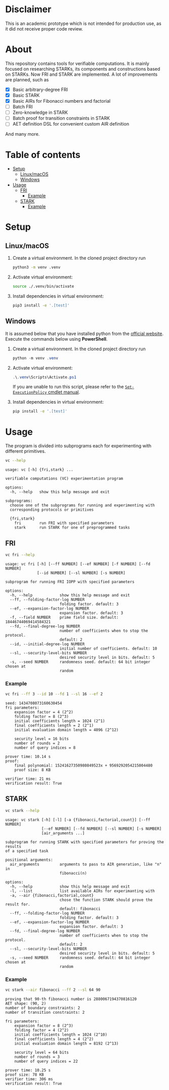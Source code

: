 # Disclaimer

This is an academic prototype which is not intended for production use, as it did not receive proper code review.

# About

This repository contains tools for verifiable computations. It is mainly focused on researching STARKs, its components and constructions based on STARKs. Now FRI and STARK are implemented. A lot of improvements are planned, such as

- [x] Basic arbitrary-degree FRI
- [x] Basic STARK
- [x] Basic AIRs for Fibonacci numbers and factorial
- [ ] Batch FRI
- [ ] Zero-knowledge in STARK
- [ ] Batch proof for transition constraints in STARK
- [ ] AET definition DSL for convenient custom AIR definition

And many more.

# Table of contents

<!-- mtoc start -->

- [Setup](#setup)
    - [Linux/macOS](#linuxmacos)
    - [Windows](#windows)
- [Usage](#usage)
    - [FRI](#fri)
        - [Example](#example)
    - [STARK](#stark)
        - [Example](#example-1)

<!-- mtoc end -->

# Setup

## Linux/macOS

1. Create a virtual environment. In the cloned project directory run

   ```bash
   python3 -m venv .venv
   ```

2. Activate virtual environment:

   ```bash
   source ./.venv/bin/activate
   ```

3. Install dependencies in virtual environment:

   ```bash
   pip3 install -e '.[test]'
   ```

## Windows

It is assumed below that you have installed python from the [official website](https://www.python.org/). Execute the commands below using **PowerShell**.

1. Create a virtual environment. In the cloned project directory run

   ```PowerShell
   python -m venv .venv
   ```

2. Activate virtual environment:

   ```PowerShell
   .\.venv\Scripts\Activate.ps1
   ```

   If you are unable to run this script, please refer to the [`Set-ExecutionPolicy` cmdlet manual](https://learn.microsoft.com/en-us/powershell/module/microsoft.powershell.security/set-executionpolicy?view=powershell-7.5).

3. Install dependencies in virtual environment:

   ```bash
   pip install -e '.[test]'
   ```

# Usage

The program is divided into subprograms each for experimenting with different primitives.

```bash
vc --help
```

```
usage: vc [-h] {fri,stark} ...

verifiable computations (VC) experimentation program

options:
  -h, --help   show this help message and exit

subprograms:
  choose one of the subprograms for running and experimenting with
  corresponding protocols or primitives

  {fri,stark}
    fri        run FRI with specified parameters
    stark      run STARK for one of preprogrammed tasks
```

## FRI

```bash
vc fri --help
```

```
usage: vc fri [-h] [--ff NUMBER] [--ef NUMBER] [-f NUMBER] [--fd NUMBER]
              [--id NUMBER] [--sl NUMBER] [-s NUMBER]

subprogram for running FRI IOPP with specified parameters

options:
  -h, --help            show this help message and exit
  --ff, --folding-factor-log NUMBER
                        folding factor. default: 3
  --ef, --expansion-factor-log NUMBER
                        expansion factor. default: 3
  -f, --field NUMBER    prime field size. default: 18446744069414584321
  --fd, --final-degree-log NUMBER
                        number of coefficients when to stop the protocol.
                        default: 2
  --id, --initial-degree-log NUMBER
                        initial number of coefficients. default: 10
  --sl, --security-level-bits NUMBER
                        desired security level in bits. default: 5
  -s, --seed NUMBER     randomness seed. default: 64 bit integer chosen at
                        random
```

### Example

```bash
vc fri --ff 3 --id 10 --fd 1 --sl 16 --ef 2
```

```
seed: 1434708073160630454
fri parameters:
    expansion factor = 4 (2^2)
    folding factor = 8 (2^3)
    initial coefficients length = 1024 (2^1)
    final coefficients length = 2 (2^1)
    initial evaluation domain length = 4096 (2^12)

    security level = 16 bits
    number of rounds = 2
    number of query indices = 8

prover time: 10.14 s
proof:
    final polynomial: 15241627350980849523x + 9569292054215004480
    proof size: 8 KB

verifier time: 21 ms
verification result: True
```

## STARK

```bash
vc stark --help
```

```
usage: vc stark [-h] [-l] [-a {fibonacci,factorial,count}] [--ff NUMBER]
                [--ef NUMBER] [--fd NUMBER] [--sl NUMBER] [-s NUMBER]
                [air_arguments ...]

subprogram for running STARK with specified parameters for proving the results
of a specified task

positional arguments:
  air_arguments         arguments to pass to AIR generation, like "n" in
                        fibonacci(n)

options:
  -h, --help            show this help message and exit
  -l, --list            list available AIRs for experimanting with
  -a, --air {fibonacci,factorial,count}
                        chose the function STARK should prove the result for.
                        default: fibonacci
  --ff, --folding-factor-log NUMBER
                        folding factor. default: 3
  --ef, --expansion-factor-log NUMBER
                        expansion factor. default: 3
  --fd, --final-degree-log NUMBER
                        number of coefficients when to stop the protocol.
                        default: 2
  --sl, --security-level-bits NUMBER
                        desired security level in bits. default: 5
  -s, --seed NUMBER     randomness seed. default: 64 bit integer chosen at
                        random
```

### Example

```bash
vc stark --air fibonacci --ff 2 --sl 64 90
```

```
proving that 90-th fibonacci number is 2880067194370816120
AET shape: (90, 2)
number of boundary constraints: 2
number of transition constraints: 2

fri parameters: 
    expansion factor = 8 (2^3)
    folding factor = 4 (2^2)
    initial coefficients length = 1024 (2^10)
    final coefficients length = 4 (2^2)
    initial evaluation domain length = 8192 (2^13)

    security level = 64 bits
    number of rounds = 3
    number of query indices = 22

prover time: 10.25 s
proof size: 78 KB
verifier time: 306 ms
verification result: True
```
